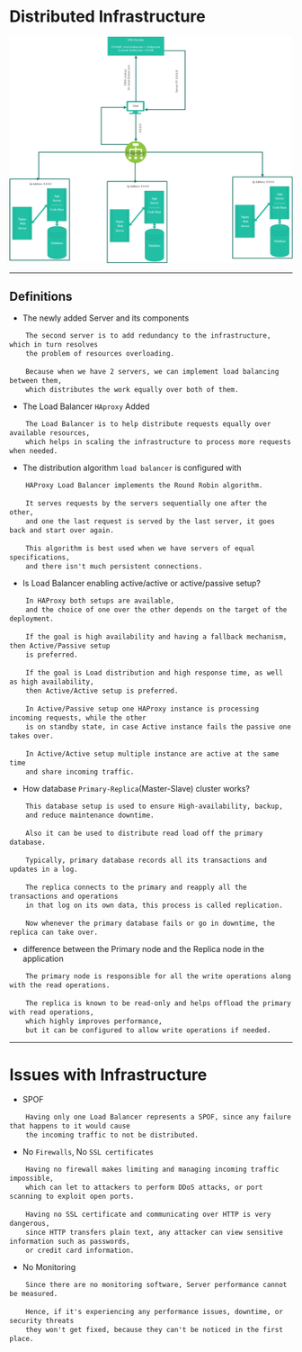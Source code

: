 # Distributed Infrastructure

![Distributed Infrastructure](1-distributed_web_infrastructure.png)

---

## Definitions

- The newly added Server and its components

```text
    The second server is to add redundancy to the infrastructure, which in turn resolves
    the problem of resources overloading.

    Because when we have 2 servers, we can implement load balancing between them,
    which distributes the work equally over both of them.
```

- The Load Balancer `HAproxy` Added

```text
    The Load Balancer is to help distribute requests equally over available resources,
    which helps in scaling the infrastructure to process more requests when needed.
```

- The distribution algorithm `load balancer` is configured with

```text
    HAProxy Load Balancer implements the Round Robin algorithm.

    It serves requests by the servers sequentially one after the other,
    and one the last request is served by the last server, it goes back and start over again.

    This algorithm is best used when we have servers of equal specifications,
    and there isn't much persistent connections.
```

- Is Load Balancer enabling active/active or active/passive setup?

```text
    In HAProxy both setups are available,
    and the choice of one over the other depends on the target of the deployment.

    If the goal is high availability and having a fallback mechanism, then Active/Passive setup
    is preferred.

    If the goal is Load distribution and high response time, as well as high availability,
    then Active/Active setup is preferred.

    In Active/Passive setup one HAProxy instance is processing incoming requests, while the other
    is on standby state, in case Active instance fails the passive one takes over.

    In Active/Active setup multiple instance are active at the same time
    and share incoming traffic.
```

- How database `Primary-Replica`(Master-Slave) cluster works?

```text
    This database setup is used to ensure High-availability, backup,
    and reduce maintenance downtime.

    Also it can be used to distribute read load off the primary database.

    Typically, primary database records all its transactions and updates in a log.

    The replica connects to the primary and reapply all the transactions and operations
    in that log on its own data, this process is called replication.

    Now whenever the primary database fails or go in downtime, the replica can take over.
```

- difference between the Primary node and the Replica node in the application

```text
    The primary node is responsible for all the write operations along with the read operations.

    The replica is known to be read-only and helps offload the primary with read operations,
    which highly improves performance,
    but it can be configured to allow write operations if needed.
```

---

# Issues with Infrastructure

- SPOF

```text
    Having only one Load Balancer represents a SPOF, since any failure that happens to it would cause
    the incoming traffic to not be distributed.
```

- No `Firewalls`, No `SSL certificates`

```text
    Having no firewall makes limiting and managing incoming traffic impossible,
    which can let to attackers to perform DDoS attacks, or port scanning to exploit open ports.

    Having no SSL certificate and communicating over HTTP is very dangerous,
    since HTTP transfers plain text, any attacker can view sensitive information such as passwords,
    or credit card information.
```

- No Monitoring

```text
    Since there are no monitoring software, Server performance cannot be measured.

    Hence, if it's experiencing any performance issues, downtime, or security threats
    they won't get fixed, because they can't be noticed in the first place.
```
